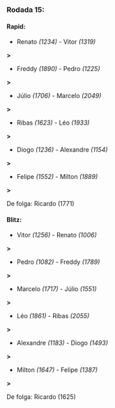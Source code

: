 ### Rodada 15:

#### Rapid:

* Renato *(1234)*     -     Vitor *(1319)*

 **>** 
* Freddy *(1890)*     -     Pedro *(1225)*

 **>** 
* Júlio *(1706)*     -     Marcelo *(2049)*

 **>** 
* Ribas *(1623)*     -     Léo *(1933)*

 **>** 
* Diogo *(1236)*     -     Alexandre *(1154)*

 **>** 
* Felipe *(1552)*     -     Milton *(1889)*

 **>** 

De folga: Ricardo (1771)

#### Blitz:

* Vitor *(1256)*     -     Renato *(1006)*

 **>** 
* Pedro *(1082)*     -     Freddy *(1789)*

 **>** 
* Marcelo *(1717)*     -     Júlio *(1551)*

 **>** 
* Léo *(1861)*     -     Ribas *(2055)*

 **>** 
* Alexandre *(1183)*     -     Diogo *(1493)*

 **>** 
* Milton *(1647)*     -     Felipe *(1387)*

 **>** 

De folga: Ricardo (1625)

